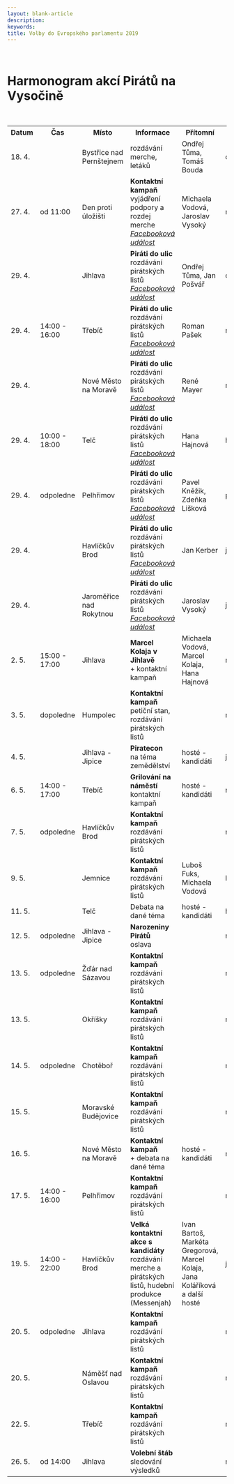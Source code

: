 ```yaml
---
layout: blank-article
description: 
keywords: 
title: Volby do Evropského parlamentu 2019
---
```


<div class="pce-hero pce-hero--entry">
    <div class="pce-hero__content">
      <br>
        <h1 class="c-page-title">Harmonogram akcí Pirátů na Vysočině</h1><br>     
    </div>
</div>
<table>
  <tr>
    <th>Datum</th>
    <th>Čas</th>
    <th>Místo</th>
    <th>Informace</th>
    <th>Přítomní</th>
    <th>Kontakt</th>
  </tr>
  <tr>
    <td>18. 4.</td>
    <td></td>
    <td>Bystřice nad Pernštejnem</td>
    <td>rozdávání merche, letáků</td>
    <td>Ondřej Tůma, Tomáš Bouda</td>
    <td>ondrej.tuma(a)pirati.cz</td>
  </tr>
  <tr>
    <td>27. 4.</td>
    <td>od 11:00</td>
    <td>Den proti úložišti</td>
    <td><span style="font-weight:bold">Kontaktní kampaň</span><br>vyjádření podpory a rozdej merche<br><i><u><a href="https://www.facebook.com/events/337209930243361/" target="_blank">Facebooková událost</a></u></i></td>
    <td>Michaela Vodová, Jaroslav Vysoký</td>
    <td>michaela.vodova(a)pirati.cz</td>
  </tr>
  <tr>
    <td>29. 4.</td>
    <td></td>
    <td>Jihlava</td>
    <td><span style="font-weight:bold">Piráti do ulic</span><br>rozdávání pirátských listů<br><i><u><a href="https://www.facebook.com/events/833285683746623/" target="_blank">Facebooková událost</a></u></i></td>
    <td>Ondřej Tůma, Jan Pošvář</td>
    <td>ondrej.tuma(a)pirati.cz</td>
  </tr>
  <tr>
    <td>29. 4.</td>
    <td>14:00 - 16:00</td>
    <td>Třebíč</td>
    <td><span style="font-weight:bold">Piráti do ulic</span><br>rozdávání pirátských listů<br><i><u><a href="https://www.facebook.com/events/404479233464755/" target="_blank">Facebooková událost</a></u></i></td>
    <td>Roman Pašek</td>
    <td>roman.pasek(a)pirati.cz</td>
  </tr>
  <tr>
    <td>29. 4.</td>
    <td></td>
    <td>Nové Město na Moravě</td>
    <td><span style="font-weight:bold">Piráti do ulic</span><br>rozdávání pirátských listů<br><i><u><a href="https://www.facebook.com/events/318719328794233/" target="_blank">Facebooková událost</a></u></i></td>
    <td>René Mayer</td>
    <td>rene.mayer(a)pirati.cz</td>
  </tr>
  <tr>
    <td>29. 4.</td>
    <td>10:00 - 18:00</td>
    <td>Telč</td>
    <td><span style="font-weight:bold">Piráti do ulic</span><br>rozdávání pirátských listů<br><i><u><a href="https://www.facebook.com/events/794786364226287/" target="_blank">Facebooková událost</a></u></i></td>
    <td>Hana Hajnová</td>
    <td>hana.hajnova(a)pirati.cz</td>
  </tr>
  <tr>
    <td>29. 4.</td>
    <td>odpoledne</td>
    <td>Pelhřimov</td>
    <td><span style="font-weight:bold">Piráti do ulic</span><br>rozdávání pirátských listů<br><i><u><a href="https://www.facebook.com/events/283055409291084/" target="_blank">Facebooková událost</a></u></i></td>
    <td>Pavel Kněžik, Zdeňka Lišková</td>
    <td>pavel.knezik(a)pirati.cz</td>
  </tr>
  <tr>
    <td>29. 4.</td>
    <td></td>
    <td>Havlíčkův Brod</td>
    <td><span style="font-weight:bold">Piráti do ulic</span><br>rozdávání pirátských listů<br><i><u><a href="https://www.facebook.com/events/1959415330847802/" target="_blank">Facebooková událost</a></u></i></td>
    <td>Jan Kerber</td>
    <td>jan.kerber(a)pirati.cz</td>
  </tr>
  <tr>
    <td>29. 4.</td>
    <td></td>
    <td>Jaroměřice nad Rokytnou</td>
    <td><span style="font-weight:bold">Piráti do ulic</span><br>rozdávání pirátských listů<br><i><u><a href="https://www.facebook.com/events/1002083503513828/" target="_blank">Facebooková událost</a></u></i></td>
    <td>Jaroslav Vysoký</td>
    <td>jaroslav.vysoky(a)pirati.cz</td>
  </tr>
  <tr>
    <td>2. 5.</td>
    <td>15:00 - 17:00</td>
    <td>Jihlava</td>
    <td><span style="font-weight:bold">Marcel Kolaja v Jihlavě</span><br>+ kontaktní kampaň</td>
    <td>Michaela Vodová, Marcel Kolaja, Hana Hajnová</td>
    <td>michaela.vodova(a)pirati.cz</td>
  </tr>
  <tr>
    <td>3. 5.</td>
    <td>dopoledne</td>
    <td>Humpolec</td>
    <td><span style="font-weight:bold">Kontaktní kampaň</span><br>petiční stan, rozdávání pirátských listů</td>
    <td></td>
    <td>michaela.vodova(a)pirati.cz</td>
  </tr>
  <tr>
    <td>4. 5.</td>
    <td></td>
    <td>Jihlava - Jipice</td>
    <td><span style="font-weight:bold">Piratecon</span><br>na téma zemědělství</td>
    <td>hosté - kandidáti</td>
    <td>jan.posvar(a)pirati.cz</td>
  </tr>
  <tr>
    <td>6. 5.</td>
    <td>14:00 - 17:00</td>
    <td>Třebíč</td>
    <td><span style="font-weight:bold">Grilování na náměstí</span><br>kontaktní kampaň</td>
    <td>hosté - kandidáti</td>
    <td>roman.pasek(a)pirati.cz</td>
  </tr>
  <tr>
    <td>7. 5.</td>
    <td>odpoledne</td>
    <td>Havlíčkův Brod</td>
    <td><span style="font-weight:bold">Kontaktní kampaň</span><br>rozdávání pirátských listů</td>
    <td></td>
    <td>michaela.vodova(a)pirati.cz</td>
  </tr>
  <tr>
    <td>9. 5.</td>
    <td></td>
    <td>Jemnice</td>
    <td><span style="font-weight:bold">Kontaktní kampaň</span><br>rozdávání pirátských listů</td>
    <td>Luboš Fuks, Michaela Vodová</td>
    <td>lubos.fuks(a)pirati.cz</td>
  </tr>
  <tr>
    <td>11. 5.</td>
    <td></td>
    <td>Telč</td>
    <td>Debata na dané téma</td>
    <td>hosté - kandidáti</td>
    <td>hana.hajnova(a)pirati.cz</td>
  </tr>
  <tr>
    <td>12. 5.</td>
    <td>odpoledne</td>
    <td>Jihlava - Jipice</td>
    <td><span style="font-weight:bold">Narozeniny Pirátů</span><br>oslava</td>
    <td></td>
    <td>michaela.vodova(a)pirati.cz</td>
  </tr>
  <tr>
    <td>13. 5.</td>
    <td>odpoledne</td>
    <td>Žďár nad Sázavou</td>
    <td><span style="font-weight:bold">Kontaktní kampaň</span><br>rozdávání pirátských listů</td>
    <td></td>
    <td>michaela.vodova(a)pirati.cz</td>
  </tr>
  <tr>
    <td>13. 5.</td>
    <td></td>
    <td>Okříšky</td>
    <td><span style="font-weight:bold">Kontaktní kampaň</span><br>rozdávání pirátských listů</td>
    <td></td>
    <td>roman.pasek(a)pirati.cz</td>
  </tr>
  <tr>
    <td>14. 5.</td>
    <td>odpoledne</td>
    <td>Chotěboř</td>
    <td><span style="font-weight:bold">Kontaktní kampaň</span><br>rozdávání pirátských listů</td>
    <td></td>
    <td>michaela.vodova(a)pirati.cz</td>
  </tr>
  <tr>
    <td>15. 5.</td>
    <td></td>
    <td>Moravské Budějovice</td>
    <td><span style="font-weight:bold">Kontaktní kampaň</span><br>rozdávání pirátských listů</td>
    <td></td>
    <td>roman.pasek(a)pirati.cz</td>
  </tr>
  <tr>
    <td>16. 5.</td>
    <td></td>
    <td>Nové Město na Moravě</td>
    <td><span style="font-weight:bold">Kontaktní kampaň</span><br>+ debata na dané téma</td>
    <td>hosté - kandidáti</td>
    <td>rene.mayer(a)pirati.cz</td>
  </tr>
  <tr>
    <td>17. 5.</td>
    <td>14:00 - 16:00</td>
    <td>Pelhřimov</td>
    <td><span style="font-weight:bold">Kontaktní kampaň</span><br>rozdávání pirátských listů</td>
    <td></td>
    <td>michaela.vodova(a)pirati.cz</td>
  </tr>
  <tr>
    <td>19. 5.</td>
    <td>14:00 - 22:00</td>
    <td>Havlíčkův Brod</td>
    <td><span style="font-weight:bold">Velká kontaktní akce s kandidáty</span><br>rozdávání merche a pirátských listů, hudební produkce (Messenjah)</td>
    <td>Ivan Bartoš, Markéta Gregorová, Marcel Kolaja, Jana Koláříková a další hosté</td>
    <td>jan.kerber(a)pirati.cz</td>
  </tr>
  <tr>
    <td>20. 5.</td>
    <td>odpoledne</td>
    <td>Jihlava</td>
    <td><span style="font-weight:bold">Kontaktní kampaň</span><br>rozdávání pirátských listů</td>
    <td></td>
    <td>michaela.vodova(a)pirati.cz</td>
  </tr>
  <tr>
    <td>20. 5.</td>
    <td></td>
    <td>Náměšť nad Oslavou</td>
    <td><span style="font-weight:bold">Kontaktní kampaň</span><br>rozdávání pirátských listů</td>
    <td></td>
    <td>roman.pasek(a)pirati.cz</td>
  </tr>
  <tr>
    <td>22. 5.</td>
    <td></td>
    <td>Třebíč</td>
    <td><span style="font-weight:bold">Kontaktní kampaň</span><br>rozdávání pirátských listů</td>
    <td></td>
    <td>michaela.vodova(a)pirati.cz</td>
  </tr>
  <tr>
    <td>26. 5.</td>
    <td>od 14:00</td>
    <td>Jihlava</td>
    <td><span style="font-weight:bold">Volební štáb</span><br>sledování výsledků</td>
    <td></td>
    <td>michaela.vodova(a)pirati.cz</td>
  </tr>
</table>
<br><br>
